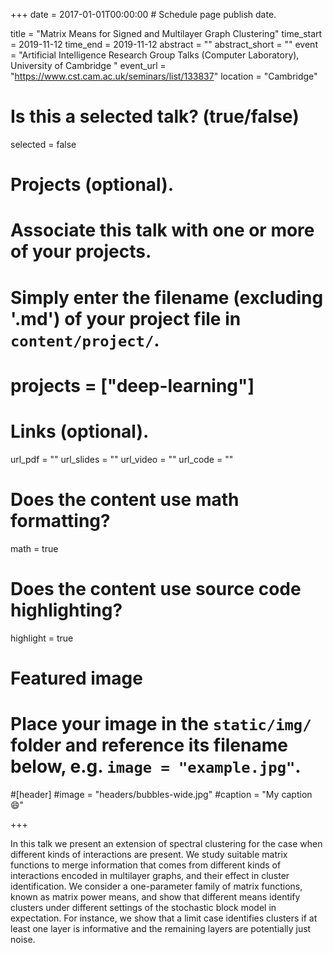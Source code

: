 +++
date = 2017-01-01T00:00:00  # Schedule page publish date.

title = "Matrix Means for Signed and Multilayer Graph Clustering"
time_start = 2019-11-12
time_end = 2019-11-12
abstract = ""
abstract_short = ""
event = "Artificial Intelligence Research Group Talks (Computer Laboratory), University of Cambridge "
event_url = "https://www.cst.cam.ac.uk/seminars/list/133837"
location = "Cambridge"

# Is this a selected talk? (true/false)
selected = false

# Projects (optional).
#   Associate this talk with one or more of your projects.
#   Simply enter the filename (excluding '.md') of your project file in `content/project/`.
# projects = ["deep-learning"]

# Links (optional).
url_pdf = ""
url_slides = ""
url_video = ""
url_code = ""

# Does the content use math formatting?
math = true

# Does the content use source code highlighting?
highlight = true

# Featured image
# Place your image in the `static/img/` folder and reference its filename below, e.g. `image = "example.jpg"`.
#[header]
#image = "headers/bubbles-wide.jpg"
#caption = "My caption :smile:"

+++

In this talk we present an extension of spectral clustering for the case when different kinds of interactions are present. We study suitable matrix functions to merge information that comes from different kinds of interactions encoded in multilayer graphs, and their effect in cluster identification. We consider a one-parameter family of matrix functions, known as matrix power means, and show that different means identify clusters under different settings of the stochastic block model in expectation. For instance, we show that a limit case identifies clusters if at least one layer is informative and the remaining layers are potentially just noise. 

